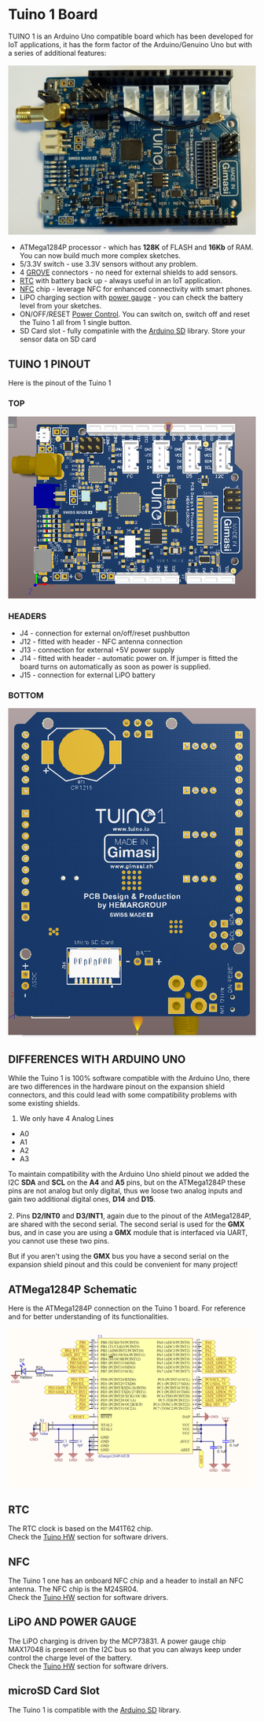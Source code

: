 # Tuino 1 Board

TUINO 1 is an Arduino Uno compatible board which has been developed for IoT applications, it has the form factor of the Arduino/Genuino Uno but with a series of additional features:<br/>
<br/>
<img src="https://raw.githubusercontent.com/gimasi/TUINO_ONE/master/docs/tuino_revE.jpg"/>

* ATMega1284P processor - which has **128K** of FLASH and **16Kb** of RAM. You can now build much more complex sketches.
* 5/3.3V switch - use 3.3V sensors without any problem.
* 4 [GROVE](http://wiki.seeed.cc/Grove_System/) connectors - no need for external shields to add sensors.
* [RTC](http://www.st.com/en/clocks-and-timers/m41t62.html) with battery back up - always useful in an IoT application.
* [NFC](http://www.st.com/en/nfc/m24sr04-y.html) chip - leverage NFC for enhanced connectivity with smart phones.
* LiPO charging section with [power gauge](https://www.maximintegrated.com/en/products/power/battery-management/MAX17048.html) - you can check the battery level from your sketches.<br/>
* ON/OFF/RESET [Power Control](http://www.linear.com/product/LTC2955). You can switch on, switch off and reset the Tuino 1 all from 1 single button.
* SD Card slot - fully compatinle with the [Arduino SD](https://www.arduino.cc/en/reference/SD) library. Store your sensor data on SD card 

## TUINO 1 PINOUT
Here is the pinout of the Tuino 1<br/>

### TOP 
<img src="https://raw.githubusercontent.com/gimasi/TUINO_ONE/master/docs/top_layer.png"/>

### HEADERS
* J4 - connection for external on/off/reset pushbutton
* J12 - fitted with header - NFC antenna connection 
* J13 - connection for external +5V power supply
* J14 - fitted with header - automatic power on. If jumper is fitted the board turns on automatically as soon as power is supplied.
* J15 - connection for external LiPO battery

### BOTTOM 
<img src="https://raw.githubusercontent.com/gimasi/TUINO_ONE/master/docs/bottom_layer.png"/>


## DIFFERENCES WITH ARDUINO UNO
While the Tuino 1 is 100% software compatible with the Arduino Uno, there are two differences in the hardware pinout on the expansion shield connectors, and this could lead with some compatibility problems with some existing shields.<br/>

1. We only have 4 Analog Lines
  * A0
  * A1
  * A2
  * A3
  
  To maintain compatibility with the Arduino Uno shield pinout we added the I2C **SDA** and **SCL** on the **A4** and **A5** pins, but on the ATMega1284P these pins are not analog but only digital, thus we loose two analog inputs and gain two additional digital ones, **D14** and **D15**.<br/>
<br/>
2. Pins **D2/INT0** and **D3/INT1**, again due to the pinout of the AtMega1284P, are shared with the second serial. 
   The second serial is used for the **GMX** bus, and in case you are using a **GMX** module that is interfaced via UART, you cannot use these two pins.

   But if you aren't using the **GMX** bus you have a second serial on the expansion shield pinout and this could be convenient for many project!

## ATMega1284P Schematic
Here is the ATMega1284P connection on the Tuino 1 board. For reference and for better understanding of its functionalities.

<img src="https://raw.githubusercontent.com/gimasi/TUINO_ONE/master/docs/schematic_cpu_tuino.png"/>


## RTC
The RTC clock is based on the M41T62 chip.<br/>
Check the [Tuino HW](https://github.com/gimasi/TUINO_ONE/tree/master/tuino_libs/tuino_hw) section for software drivers.
<br/>

## NFC
The Tuino 1 one has an onboard NFC chip and a header to install an NFC antenna. The NFC chip is the M24SR04.<br/>
Check the [Tuino HW](https://github.com/gimasi/TUINO_ONE/tree/master/tuino_libs/tuino_hw) section for software drivers.
<br/>

## LiPO AND POWER GAUGE
The LiPO charging is driven by the MCP73831. A power gauge chip MAX17048 is present on the I2C bus so that you can always keep under control the charge level of the battery.<br/>
Check the [Tuino HW](https://github.com/gimasi/TUINO_ONE/tree/master/tuino_libs/tuino_hw) section for software drivers.
<br/> 

## microSD Card Slot
The Tuino 1 is compatible with the [Arduino SD](https://www.arduino.cc/en/reference/SD) library.
